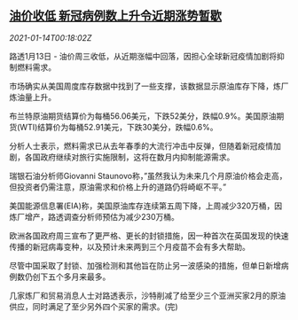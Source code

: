 <!--1610583797000-->
[油价收低 新冠病例数上升令近期涨势暂歇](https://cn.reuters.com/article/global-oil-0113-wedn-idCNKBS29J01D)
------

<div><i>2021-01-14T00:18:02Z</i></div><p>路透1月13日 - 油价周三收低，从近期涨幅中回落，因担心全球新冠疫情加剧将抑制燃料需求。</p><p>市场确实从美国周度库存数据中找到了一些支撑，该数据显示原油库存下降，炼厂炼油量上升。</p><p>布兰特原油期货结算价为每桶56.06美元，下跌52美分，跌幅0.9%。美国原油期货(WTI)结算价为每桶52.91美元，下跌30美分，跌幅0.6%。</p><p>分析人士表示，燃料需求已从去年春季的大流行冲击中反弹，但随着新冠疫情加剧，各国政府继续对旅行实施限制，这将在数月内抑制能源需求。</p><p>瑞银石油分析师Giovanni Staunovo称，”虽然我认为未来几个月原油价格会走高，但投资者仍需注意，原油需求和价格上升的道路仍将崎岖不平。”</p><p>美国能源信息署(EIA)称，美国原油库存连续第五周下降，上周减少320万桶，因炼厂增产，路透调查分析师预估为减少230万桶。</p><p>欧洲各国政府周三宣布了更严格、更长的封锁措施，因一种首次在英国发现的快速传播的新冠病毒变种，以及预计未来两到三个月疫苗不会有多大帮助。</p><p>尽管中国采取了封锁、加强检测和其他旨在防止另一波感染的措施，但单日新增病例数仍创下五个多月来最多。</p><p>几家炼厂和贸易消息人士对路透表示，沙特削减了给至少三个亚洲买家2月的原油供应，同时满足了至少另外四个买家的需求。(完)</p>
